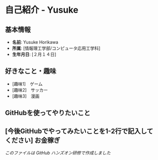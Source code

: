 # 自己紹介 - Yusuke

## 基本情報
- **名前**: Yusuke Horikawa
- **所属**: [情報理工学部/コンピュータ応用工学科]
- **生年月日**: [２月１４日]

## 好きなこと・趣味
- [趣味1]　ゲーム
- [趣味2]　サッカー
- [趣味3]　漫画

## GitHubを使ってやりたいこと
[今後GitHubでやってみたいことを1-2行で記入してください]
お金稼ぎ
---
*このファイルは GitHub ハンズオン研修で作成しました*